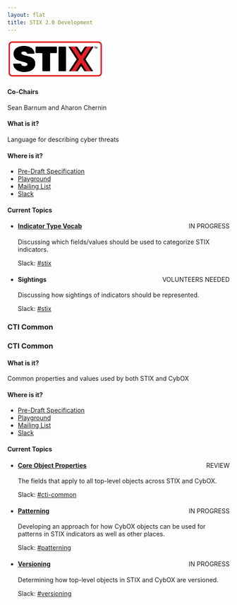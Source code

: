 ```yaml
---
layout: flat
title: STIX 2.0 Development
---
```


<div class="panel panel-default">
  <div class="panel-heading"><img src="/images/logov3.png" alt="STIX" style="max-width: 50%"></img></div>
  <div class="panel-body">
    <div class="row row-fluid">
      <div class="col-md-4">
        <h4>Co-Chairs</h4>
        <p>Sean Barnum and Aharon Chernin</p>
        <h4>What is it?</h4>
        <p>Language for describing cyber threats</p>
        <h4>Where is it?</h4>
        <ul>
          <li><a href="https://docs.google.com/document/d/1U48DOJzh2qELOEhhVWz_G6hL0Bazx1Y52wpOeR8jaVk/edit" target="_blank">Pre-Draft Specification</a></li>
          <li><a href="https://docs.google.com/document/d/1wiG6RoNEFaE2lrblfgjpu3RTAJZOK2q0b5OxXCaCV14/edit" target="_blank">Playground</a></li>
          <li><a href="mailto:cti-stix@oasis-open.org" target="_blank">Mailing List</a></li>
          <li><a href="https://cti-tc.slack.com/messages/stix/" target="_blank">Slack</a></li>
        </ul>
      </div>
      <div class="col-md-8">
        <h4>Current Topics</h4>
        <ul class="list-group">
          <li class="list-group-item">
            <span class="label label-info" style="float: right;">IN PROGRESS</span>
            <h4 class="list-group-item-heading"><a href="https://docs.google.com/document/d/1wiG6RoNEFaE2lrblfgjpu3RTAJZOK2q0b5OxXCaCV14/edit#heading=h.vv7v33jx0a7i" target="_blank">Indicator Type Vocab</a></h4>
            <p>Discussing which fields/values should be used to categorize STIX indicators.</p>
            <p>Slack: <a href="https://cti-tc.slack.com/messages/stix/">#stix</a></p>
          </li>
          <li class="list-group-item">
            <span class="label label-danger" style="float: right;">VOLUNTEERS NEEDED</span>
            <h4 class="list-group-item-heading">Sightings</h4>
            <p>Discussing how sightings of indicators should be represented.</p>
            <p>Slack: <a href="https://cti-tc.slack.com/messages/stix/">#stix</a></p>
          </li>
        </ul>
      </div>
    </div>
  </div>
</div>

<div class="panel panel-default">
  <div class="panel-heading"><h3>CTI Common</h3></div>
  <div class="panel-body">
    <div class="row row-fluid">
      <div class="col-md-4">
        <h3>CTI Common</h3>
        <h4>What is it?</h4>
        <p>Common properties and values used by both STIX and CybOX</p>
        <h4>Where is it?</h4>
        <ul>
          <li><a href="https://docs.google.com/document/d/1U48DOJzh2qELOEhhVWz_G6hL0Bazx1Y52wpOeR8jaVk/edit" target="_blank">Pre-Draft Specification</a></li>
          <li><a href="https://docs.google.com/document/d/1wiG6RoNEFaE2lrblfgjpu3RTAJZOK2q0b5OxXCaCV14/edit" target="_blank">Playground</a></li>
          <li><a href="mailto:cti-stix@oasis-open.org" target="_blank">Mailing List</a></li>
          <li><a href="https://cti-tc.slack.com/messages/cti-common/" target="_blank">Slack</a></li>
        </ul>
      </div>
      <div class="col-md-8">
        <h4>Current Topics</h4>
        <ul class="list-group">
          <li class="list-group-item">
            <span class="label label-success" style="float: right;">REVIEW</span>
            <h4 class="list-group-item-heading"><a href="https://docs.google.com/document/d/1FM-ojdKeaC-3mhf2v1FfXY0Q-s0uCiSDG80tDh23k3E/edit#heading=h.3bec5xfq4vn1" target="_blank">Core Object Properties</a></h4>
            <p>The fields that apply to all top-level objects across STIX and CybOX.</p>
            <p>Slack: <a href="https://cti-tc.slack.com/messages/cti-common/">#cti-common</a></p>
          </li>
          <li class="list-group-item">
            <span class="label label-info" style="float: right;">IN PROGRESS</span>
            <h4 class="list-group-item-heading"><a href="https://docs.google.com/document/d/1TOQQWOy5E7i9GPderTmSzzZG0RdynbRpYHWjPTtiEcs/edit#heading=h.hvyj7p5zknbg" target="_blank">Patterning</a></h4>
            <p>Developing an approach for how CybOX objects can be used for patterns in STIX indicators as well as other places.</p>
            <p>Slack: <a href="https://cti-tc.slack.com/messages/patterning/">#patterning</a></p>
          </li>
          <li class="list-group-item">
            <span class="label label-info" style="float: right;">IN PROGRESS</span>
            <h4 class="list-group-item-heading"><a href="https://docs.google.com/document/d/1TOQQWOy5E7i9GPderTmSzzZG0RdynbRpYHWjPTtiEcs/edit#heading=h.rscfu858na83" target="_blank">Versioning</a></h4>
            <p>Determining how top-level objects in STIX and CybOX are versioned.</p>
            <p>Slack: <a href="https://cti-tc.slack.com/messages/versioning/">#versioning</a></p>
          </li>
        </ul>
      </div>
    </div>
  </div>
</div>
